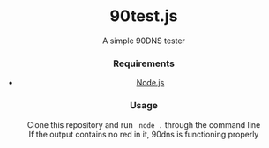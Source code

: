 <center>
	<h1>90test.js</h1>
	A simple 90DNS tester
</center>
<center>

### Requirements
- <a href="https://nodejs.org/en/download/">Node.js</a>
### Usage
Clone this repository and run `` node .`` through the command line<br>
If the output contains no red in it, 90dns is functioning properly
